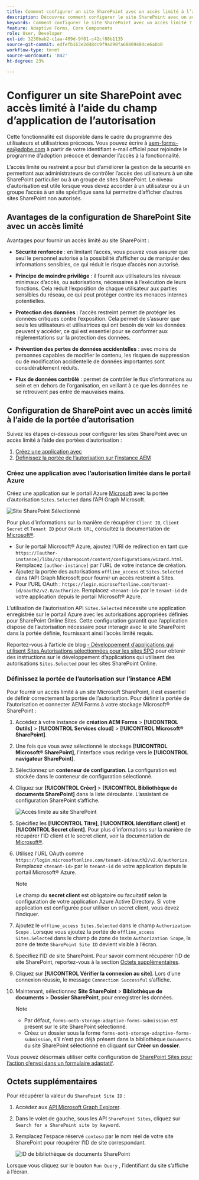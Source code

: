 ```yaml
---
title: Comment configurer un site SharePoint avec un accès limité à l’aide de la portée d’autorisation ?
description: Découvrez comment configurer le site SharePoint avec un accès limité à l’aide de la portée d’autorisation.
keywords: Comment configurer le site SharePoint avec un accès limité ?, Configuration de SharePoint avec un accès limité, Utilisation de la portée d’autorisation pour limiter l’accès au site SharePoint.
feature: Adaptive Forms, Core Components
role: User, Developer
exl-id: 3230bab2-c1aa-409d-9f01-c42cf88b1135
source-git-commit: edfefb163e2d48dc9f9ad90fa68809484ce6abb0
workflow-type: tm+mt
source-wordcount: '842'
ht-degree: 23%

---
```


# Configurer un site SharePoint avec accès limité à l’aide du champ d’application de l’autorisation

<span class="preview"> Cette fonctionnalité est disponible dans le cadre du programme des utilisateurs et utilisatrices précoces. Vous pouvez écrire à aem-forms-ea@adobe.com à partir de votre identifiant e-mail officiel pour rejoindre le programme d’adoption précoce et demander l’accès à la fonctionnalité. </span>

L’accès limité ou restreint a pour but d’améliorer la gestion de la sécurité en permettant aux administrateurs de contrôler l’accès des utilisateurs à un site SharePoint particulier ou à un groupe de sites SharePoint. Le niveau d’autorisation est utile lorsque vous devez accorder à un utilisateur ou à un groupe l’accès à un site spécifique sans lui permettre d’afficher d’autres sites SharePoint non autorisés.

## Avantages de la configuration de SharePoint Site avec un accès limité

Avantages pour fournir un accès limité au site SharePoint :

* **Sécurité renforcée** : en limitant l’accès, vous pouvez vous assurer que seul le personnel autorisé a la possibilité d’afficher ou de manipuler des informations sensibles, ce qui réduit le risque d’accès non autorisé.

* **Principe de moindre privilège** : il fournit aux utilisateurs les niveaux minimaux d’accès, ou autorisations, nécessaires à l’exécution de leurs fonctions. Cela réduit l’exposition de chaque utilisateur aux parties sensibles du réseau, ce qui peut protéger contre les menaces internes potentielles.

* **Protection des données** : l’accès restreint permet de protéger les données critiques contre l’exposition. Cela permet de s’assurer que seuls les utilisateurs et utilisatrices qui ont besoin de voir les données peuvent y accéder, ce qui est essentiel pour se conformer aux réglementations sur la protection des données.

* **Prévention des pertes de données accidentelles** : avec moins de personnes capables de modifier le contenu, les risques de suppression ou de modification accidentelle de données importantes sont considérablement réduits.

* **Flux de données contrôlé** : permet de contrôler le flux d’informations au sein et en dehors de l’organisation, en veillant à ce que les données ne se retrouvent pas entre de mauvaises mains.

## Configuration de SharePoint avec un accès limité à l’aide de la portée d’autorisation

Suivez les étapes ci-dessous pour configurer les sites SharePoint avec un accès limité à l’aide des portées d’autorisation :

1. [Créez une application avec ](#create-an-application-with-the-limited-permission-in-the-azure-portal)
1. [Définissez la portée de l’autorisation sur l’instance AEM](#set-the-authorization-scope-at-aem-instance)

### Créez une application avec l’autorisation limitée dans le portail Azure

Créez une application sur le portail Azure [Microsoft](https://portal.azure.com/#home) avec la portée d’autorisation `Sites.Selected` dans l’API Graph Microsoft.

![Site SharePoint Sélectionné](/help/forms/assets/sharepoint-selected-site.png)

Pour plus d’informations sur la manière de récupérer `Client ID`, `Client Secret` et `Tenant ID` pour `OAuth URL`, consultez la documentation de [Microsoft®](https://learn.microsoft.com/fr-fr/graph/auth-register-app-v2).
* Sur le portail Microsoft® Azure, ajoutez l’URI de redirection en tant que `https://[author-instance]/libs/cq/sharepoint/content/configurations/wizard.html`. Remplacez `[author-instance]` par l’URL de votre instance de création.
* Ajoutez la portée des autorisations `offline_access` et `Sites.Selected` dans l’API Graph Microsoft pour fournir un accès restreint à Sites.
* Pour l’URL OAuth : `https://login.microsoftonline.com/tenant-id/oauth2/v2.0/authorize`. Remplacez `<tenant-id>` par le `tenant-id` de votre application depuis le portail Microsoft® Azure.

L’utilisation de l’autorisation API `Sites.Selected` nécessite une application enregistrée sur le portail Azure avec les autorisations appropriées définies pour SharePoint Online Sites. Cette configuration garantit que l’application dispose de l’autorisation nécessaire pour interagir avec le site SharePoint dans la portée définie, fournissant ainsi l’accès limité requis.

Reportez-vous à l’article de blog [ - Développement d’applications qui utilisent Sites.Autorisations sélectionnées pour les sites SPO](https://techcommunity.microsoft.com/t5/microsoft-sharepoint-blog/develop-applications-that-use-sites-selected-permissions-for-spo/ba-p/3790476) pour obtenir des instructions sur le développement d’applications qui utilisent des autorisations `Sites.Selected` pour les sites SharePoint Online.

### Définissez la portée de l’autorisation sur l’instance AEM

Pour fournir un accès limité à un site Microsoft SharePoint, il est essentiel de définir correctement la portée de l’autorisation. Pour définir la portée de l’autorisation et connecter AEM Forms à votre stockage Microsoft® SharePoint :

1. Accédez à votre instance de **création AEM Forms** > **[!UICONTROL Outils]** > **[!UICONTROL Services cloud]** > **[!UICONTROL Microsoft® SharePoint]**.
1. Une fois que vous avez sélectionné le stockage **[!UICONTROL Microsoft® SharePoint]**, l’interface vous redirige vers le **[!UICONTROL navigateur SharePoint]**.
1. Sélectionnez un **conteneur de configuration**. La configuration est stockée dans le conteneur de configuration sélectionné.
1. Cliquez sur **[!UICONTROL Créer]** > **[!UICONTROL Bibliothèque de documents SharePoint]** dans la liste déroulante. L’assistant de configuration SharePoint s’affiche.

   ![Accès limité au site SharePoint](/help/forms/assets/sharepoint-doc-library-limited-scopes.png)

1. Spécifiez les **[!UICONTROL Titre]**, **[!UICONTROL Identifiant client]** et **[!UICONTROL Secret client]**. Pour plus d’informations sur la manière de récupérer l’ID client et le secret client, voir la documentation de [Microsoft®](https://learn.microsoft.com/fr-fr/graph/auth-register-app-v2).

1. Utilisez l’URL OAuth comme `https://login.microsoftonline.com/tenant-id/oauth2/v2.0/authorize`. Remplacez `<tenant-id>` par le `tenant-id` de votre application depuis le portail Microsoft® Azure.

   >[!NOTE]
   >
   > Le champ du **secret client** est obligatoire ou facultatif selon la configuration de votre application Azure Active Directory. Si votre application est configurée pour utiliser un secret client, vous devez l’indiquer.

1. Ajoutez le `offline_access Sites.Selected` dans le champ `Authorization Scope` . Lorsque vous ajoutez la portée de `offline_access Sites.Selected` dans le champ de zone de texte `Authorization Scope`, la zone de texte `SharePoint Site ID` devient visible à l’écran.

1. Spécifiez l’ID de site SharePoint. Pour savoir comment récupérer l’ID de site SharePoint, reportez-vous à la section [Octets supplémentaires](#extra-bytes).

1. Cliquez sur **[!UICONTROL Vérifier la connexion au site]**. Lors d’une connexion réussie, le message `Connection Successful` s’affiche.

1. Maintenant, sélectionnez **Site SharePoint** > **Bibliothèque de documents** > **Dossier SharePoint**, pour enregistrer les données.

   >[!NOTE]
   >
   >* Par défaut, `forms-ootb-storage-adaptive-forms-submission` est présent sur le site SharePoint sélectionné.
   >* Créez un dossier sous la forme `forms-ootb-storage-adaptive-forms-submission`, s’il n’est pas déjà présent dans la bibliothèque `Documents` du site SharePoint sélectionné en cliquant sur **Créer un dossier**.

Vous pouvez désormais utiliser cette configuration de [SharePoint Sites pour l’action d’envoi dans un formulaire adaptatif](/help/forms/configure-submit-action-sharepoint.md#use-sharepoint-document-library-configuration-in-an-adaptive-form-use-sharepoint-configuartion-in-af).

## Octets supplémentaires

Pour récupérer la valeur du `SharePoint Site ID` :
1. Accédez aux [API Microsoft Graph Explorer](https://developer.microsoft.com/en-us/graph/graph-explorer).
1. Dans le volet de gauche, sous les API `SharePoint Sites`, cliquez sur `Search for a SharePoint site by keyword`.
1. Remplacez l’espace réservé `contoso` par le nom réel de votre site SharePoint pour récupérer l’ID de site correspondant.

   ![ID de bibliothèque de documents SharePoint](/help/forms/assets/sharepoint-site-id.png)

Lorsque vous cliquez sur le bouton `Run Query` , l’identifiant du site s’affiche à l’écran.
